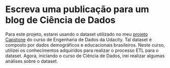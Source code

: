 # Escreva uma publicação para um blog de Ciência de Dados

Para este projeto, estarei usando o dataset utilizado no meu [projeto Capstone](https://github.com/davidsondefaria/Capstone) do curso de Engenharia de Dados da Udacity. Tal dataset é composto por dados demográficos e educacionais brasileiros. Neste curso, utilizei os conhecimentos adquiridos para realizar o processo ETL para o dataset. Agora, iniciando o curso de Ciência de Dados, irei realizar algumas análises sobre o dataset.